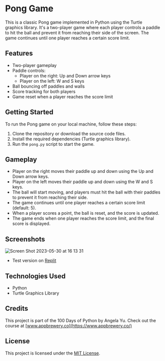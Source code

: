 # Pong Game

This is a classic Pong game implemented in Python using the Turtle graphics library. It's a two-player game where each player controls a paddle to hit the ball and prevent it from reaching their side of the screen. The game continues until one player reaches a certain score limit.

## Features

- Two-player gameplay
- Paddle controls:
  - Player on the right: Up and Down arrow keys
  - Player on the left: W and S keys
- Ball bouncing off paddles and walls
- Score tracking for both players
- Game reset when a player reaches the score limit

## Getting Started

To run the Pong game on your local machine, follow these steps:

1. Clone the repository or download the source code files.
2. Install the required dependencies (Turtle graphics library).
3. Run the `pong.py` script to start the game.

## Gameplay

- Player on the right moves their paddle up and down using the Up and Down arrow keys.
- Player on the left moves their paddle up and down using the W and S keys.
- The ball will start moving, and players must hit the ball with their paddles to prevent it from reaching their side.
- The game continues until one player reaches a certain score limit (default: 5).
- When a player scores a point, the ball is reset, and the score is updated.
- The game ends when one player reaches the score limit, and the final score is displayed.

## Screenshots
![Screen Shot 2023-05-30 at 16 13 31](https://github.com/requiredcrx/Pong_game/assets/91392775/7e51bd2e-7d12-4446-93b8-51328a7ae627)
- Test version on [Replit](https://replit.com/@labelisaiah/Ponggame?v=1)

## Technologies Used

- Python
- Turtle Graphics Library

## Credits

This project is part of the 100 Days of Python by Angela Yu. Check out the course at [www.appbrewery.co](https://www.appbrewery.co/)

## License

This project is licensed under the [MIT License](LICENSE).

